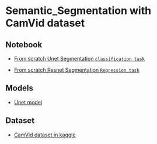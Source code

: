 # Semantic_Segmentation with CamVid dataset
## Notebook
- [From scratch Unet Segmentation `classification task`](https://github.com/Alirezakaramiv/Semantic_Segmentation/blob/master/From%20scratch%20Unet%20semantic%20segmentation.ipynb)

- [From scratch Resnet Segmentation `Regression task`](https://github.com/Alirezakaramiv/Semantic_Segmentation/blob/master/From%20scratch%20Unet%20semantic%20segmentation.ipynb)

## Models
- [Unet model](https://github.com/Alirezakaramiv/Semantic_Segmentation/blob/master/Unet_segmentation_model.hdf5)


## Dataset
- [CamVid dataset in kaggle](https://www.kaggle.com/datasets/jcoral02/camvid)

